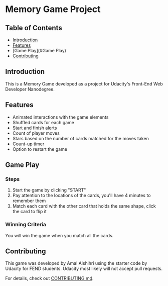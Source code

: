 # Memory Game Project

## Table of Contents

* [Introduction](#Introduction)
* [Features](#Features)
* [Game Play](#Game Play)
* [Contributing](#contributing)

## Introduction
This is a Memory Game developed as a project for Udacity's Front-End Web Developer Nanodegree.

## Features
- Animated interactions with the game elements
- Shuffled cards for each game
- Start and finish alerts
- Count of player moves
- Stars based on the number of cards matched for the moves taken
- Count-up timer
- Option to restart the game

## Game Play
### Steps
1. Start the game by clicking "START"
2. Pay attention to the locations of the cards, you'll have 4 minutes to remember them
3. Match each card with the other card that holds the same shape, click the card to flip it

### Winning Criteria
You will win the game when you match all the cards.


## Contributing

This game was developed by Amal Alshihri using the starter code by Udacity for FEND students. Udacity most likely will not accept pull requests.

For details, check out [CONTRIBUTING.md](CONTRIBUTING.md).
